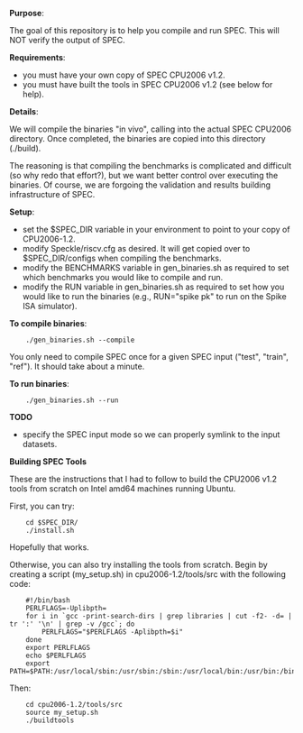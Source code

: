 **Purpose**:

   The goal of this repository is to help you compile and run SPEC. This will
   NOT verify the output of SPEC.

**Requirements**:

   - you must have your own copy of SPEC CPU2006 v1.2. 
   - you must have built the tools in SPEC CPU2006 v1.2 (see below for help). 

**Details**:

   We will compile the binaries "in vivo", calling into the actual SPEC CPU2006
   directory. Once completed, the binaries are copied into this directory (./build). 
   
   The reasoning is that compiling the benchmarks is complicated and difficult (so
   why redo that effort?), but we want better control over executing the binaries.  Of
   course, we are forgoing the validation and results building infrastructure of
   SPEC. 
   
**Setup**:

   - set the $SPEC_DIR variable in your environment to point to your copy of CPU2006-1.2.
   - modify Speckle/riscv.cfg as desired. It will get copied over to
     $SPEC_DIR/configs when compiling the benchmarks. 
   - modify the BENCHMARKS variable in gen_binaries.sh as required to set which
     benchmarks you would like to compile and run.
   - modify the RUN variable in gen_binaries.sh as required to set how you
     would like to run the binaries (e.g., RUN="spike pk" to run on the Spike
     ISA simulator).
   
**To compile binaries**:

        ./gen_binaries.sh --compile

   You only need to compile SPEC once for a given SPEC input ("test", "train",
   "ref"). It should take about a minute. 
    
**To run binaries**:

        ./gen_binaries.sh --run
    
**TODO**
   
   - specify the SPEC input mode so we can properly symlink to the input datasets.


**Building SPEC Tools**

   These are the instructions that I had to follow to build the CPU2006 v1.2
   tools from scratch on Intel amd64 machines running Ubuntu.

   First, you can try:

        cd $SPEC_DIR/
        ./install.sh

   Hopefully that works. 
   
   Otherwise, you can also try installing the tools from scratch.
   Begin by creating a script (my_setup.sh) in cpu2006-1.2/tools/src with the
   following code:

        #!/bin/bash
        PERLFLAGS=-Uplibpth=
        for i in `gcc -print-search-dirs | grep libraries | cut -f2- -d= | tr ':' '\n' | grep -v /gcc`; do
            PERLFLAGS="$PERLFLAGS -Aplibpth=$i"
        done
        export PERLFLAGS
        echo $PERLFLAGS
        export PATH=$PATH:/usr/local/sbin:/usr/sbin:/sbin:/usr/local/bin:/usr/bin:/bin

   Then:

        cd cpu2006-1.2/tools/src
        source my_setup.sh
        ./buildtools


